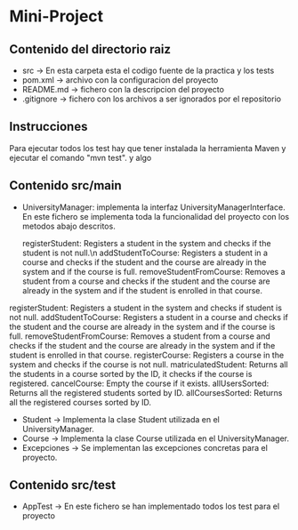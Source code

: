 # **Mini-Project**

## **Contenido del directorio raiz**
- src -> En esta carpeta esta el codigo fuente de la practica y los tests
- pom.xml -> archivo con la configuracion del proyecto
- README.md -> fichero con la descripcion del proyecto
- .gitignore -> fichero con los archivos a ser ignorados por el repositorio

## **Instrucciones**

Para ejecutar todos los test hay que tener instalada la herramienta Maven y ejecutar el comando "mvn test".
y algo

## **Contenido src/main**
- UniversityManager: implementa la interfaz UniversityManagerInterface. En este fichero se implementa toda la
  funcionalidad del proyecto con los metodos abajo descritos.

  registerStudent: Registers a student in the system and checks if the student is not null.\n
  addStudentToCourse: Registers a student in a course and checks if the student and the course are already in the system and if the course is full.
  removeStudentFromCourse: Removes a student from a course and checks if the student and the course are already in the system and if the student is enrolled in that course.

registerStudent: Registers a student in the system and checks if student is not null.
addStudentToCourse: Registers a student in a course and checks if the student and the course are already in the system and if the course is full.
removeStudentFromCourse: Removes a student from a course and checks if the student and the course are already in the system and if the student is enrolled in that course.
registerCourse: Registers a course in the system and checks if the course is not null.
matriculatedStudent: Returns all the students in a course sorted by the ID, it checks if the course is registered.
cancelCourse: Empty the course if it exists.
allUsersSorted: Returns all the registered students sorted by ID.
allCoursesSorted: Returns all the registered courses sorted by ID.


- Student -> Implementa la clase Student utilizada en el UniversityManager.
- Course -> Implementa la clase Course utilizada en el UniversityManager.
- Excepciones -> Se implementan las excepciones concretas para el proyecto.

## **Contenido src/test**
- AppTest -> En este fichero se han implementado todos los test para el proyecto
